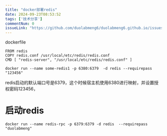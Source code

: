 ```yaml
---
title: "docker部署redis"
date: 2024-09-23T08:53:52
tags: ['技术分享']
commentNum: 0
issueLink: "https://github.com/duolabmeng6/duolabmeng6.github.io/issues/11"
---
```


dockerfile

~~~
FROM redis
COPY redis.conf /usr/local/etc/redis/redis.conf
CMD [ "redis-server", "/usr/local/etc/redis/redis.conf" ]
~~~

```
docker run --name some-redis1 -p 6380:6379  -d redis --requirepass "123456"
```
redis启动的默认端口号是6379，这个时候宿主机使用6380进行映射，并设置授权密码123456，


# 启动redis
~~~
docker run --name redis-rpc -p 6379:6379 -d redis  --requirepass "duolabmeng"
~~~
